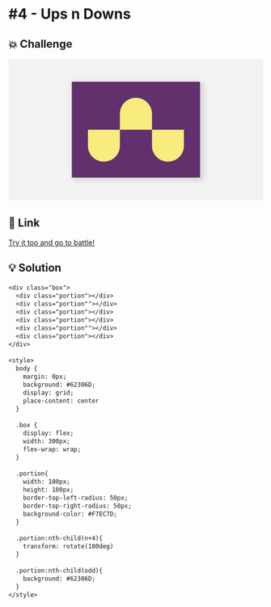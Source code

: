 # #4 - Ups n Downs

## 💥 Challenge
![Ups n Downs](img/4_UpsnDowns.png)

## 🔎 Link
[Try it too and go to battle!](https://cssbattle.dev/play/4)

## 💡 Solution
```
<div class="box">
  <div class="portion"></div>
  <div class="portion""></div>
  <div class="portion"></div>
  <div class="portion"></div>
  <div class="portion""></div>
  <div class="portion"></div>
</div>

<style>
  body {
    margin: 0px;
    background: #62306D;
    display: grid;
    place-content: center
  }
  
  .box {
    display: flex;
    width: 300px;
    flex-wrap: wrap;
  }

  .portion{
    width: 100px;
    height: 100px;
    border-top-left-radius: 50px;
    border-top-right-radius: 50px;
    background-color: #F7EC7D;
  }

  .portion:nth-child(n+4){
    transform: rotate(180deg)
  }

  .portion:nth-child(odd){
    background: #62306D;
  }
</style>
```

